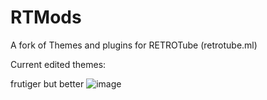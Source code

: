 # RTMods
A fork of Themes and plugins for RETROTube (retrotube.ml)

Current edited themes:

frutiger but better 
![image](https://github.com/zaxel-github/RTModsUserStyles/assets/79190563/5ba0d2a9-3b95-4907-932b-c9b79163b0ab)
